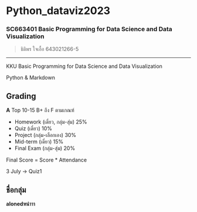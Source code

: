 # Python_dataviz2023
### SC663401 Basic Programming for Data Science and Data Visualization
> ธิติพร ใจเอื้อ 643021266-5
------------------------------
KKU Basic Programming for Data Science and Data Visualization

Python & Markdown 

## Grading
**A** Top 10-15 B+ ถึง F ตามเกณฑ์
- Homework (เดี่ยว, กลุ่ม-สุ่ม) 25% 
- Quiz (เดี่ยว) 10%
- Project (กลุ่ม-เลือกเอง) 30%
- Mid-term (เดี่ยว) 15% 
- Final Exam (กลุ่ม-สุ่ม) 20%

Final Score = Score * Attendance

3 July -> Quiz1

## ชื่อกลุ่ม
   **alonedหน่าาา**

